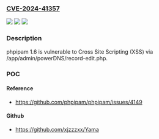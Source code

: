 ### [CVE-2024-41357](https://cve.mitre.org/cgi-bin/cvename.cgi?name=CVE-2024-41357)
![](https://img.shields.io/static/v1?label=Product&message=n%2Fa&color=blue)
![](https://img.shields.io/static/v1?label=Version&message=n%2Fa&color=blue)
![](https://img.shields.io/static/v1?label=Vulnerability&message=n%2Fa&color=brighgreen)

### Description

phpipam 1.6 is vulnerable to Cross Site Scripting (XSS) via /app/admin/powerDNS/record-edit.php.

### POC

#### Reference
- https://github.com/phpipam/phpipam/issues/4149

#### Github
- https://github.com/xjzzzxx/Yama

